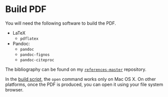 # Build PDF

You will need the following software to build the PDF.

- LaTeX
    - `pdflatex`
- Pandoc:
    - `pandoc`
    - `pandoc-fignos`
    - `pandoc-citeproc`

The bibliography can be found on my [`references-master`](http://github.com/ericmjl/references-master) repository.

In the [build script](./build.sh), the `open` command works only on Mac OS X. On other platforms, once the PDF is produced, you can open it using your file system browser.
